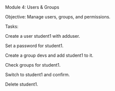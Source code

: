 Module 4: Users & Groups

Objective: Manage users, groups, and permissions.

Tasks:

Create a user student1 with adduser.

Set a password for student1.

Create a group devs and add student1 to it.

Check groups for student1.

Switch to student1 and confirm.

Delete student1.
